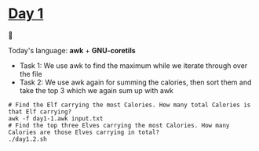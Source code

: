# [Day 1](https://adventofcode.com/2022/day/1) 
:gift:

Today's language: **awk** + **GNU-coretils**

- Task 1: We use awk to find the maximum while we iterate through over the file
- Task 2: We use awk again for summing the calories, then sort them and take the top 3 which we again sum up with awk
```shell
# Find the Elf carrying the most Calories. How many total Calories is that Elf carrying?
awk -f day1-1.awk input.txt
# Find the top three Elves carrying the most Calories. How many Calories are those Elves carrying in total?
./day1.2.sh
```
